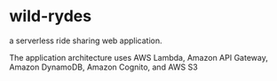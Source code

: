 # wild-rydes

a serverless ride sharing web application.

The application architecture uses AWS Lambda, Amazon API Gateway, Amazon DynamoDB, Amazon Cognito, and AWS S3
